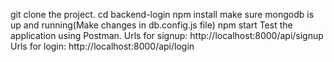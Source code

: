 git clone the project.
cd backend-login
npm install
make sure mongodb is up and running(Make changes in db.config.js file)
npm start
Test the application using Postman. 
Urls for signup: http://localhost:8000/api/signup
Urls for login: http://localhost:8000/api/login

